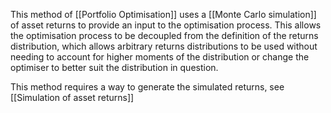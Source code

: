This method of [[Portfolio Optimisation]] uses a [[Monte Carlo simulation]] of asset returns to provide an input to the optimisation process. This allows the optimisation process to be decoupled from the definition of the returns distribution, which allows arbitrary returns distributions to be used without needing to account for higher moments of the distribution or change the optimiser to better suit the distribution in question. 

This method requires a way to generate the simulated returns, see [[Simulation of asset returns]]
